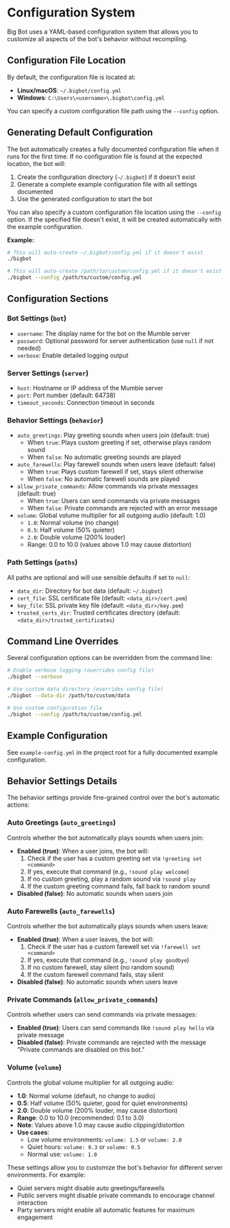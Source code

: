# Configuration System

Big Bot uses a YAML-based configuration system that allows you to customize all aspects of the bot's behavior without recompiling.

## Configuration File Location

By default, the configuration file is located at:
- **Linux/macOS**: `~/.bigbot/config.yml`
- **Windows**: `C:\Users\<username>\.bigbot\config.yml`

You can specify a custom configuration file path using the `--config` option.

## Generating Default Configuration

The bot automatically creates a fully documented configuration file when it runs for the first time. If no configuration file is found at the expected location, the bot will:

1. Create the configuration directory (`~/.bigbot`) if it doesn't exist
2. Generate a complete example configuration file with all settings documented
3. Use the generated configuration to start the bot

You can also specify a custom configuration file location using the `--config` option. If the specified file doesn't exist, it will be created automatically with the example configuration.

**Example:**
```bash
# This will auto-create ~/.bigbot/config.yml if it doesn't exist
./bigbot

# This will auto-create /path/to/custom/config.yml if it doesn't exist  
./bigbot --config /path/to/custom/config.yml
```

## Configuration Sections

### Bot Settings (`bot`)
- `username`: The display name for the bot on the Mumble server
- `password`: Optional password for server authentication (use `null` if not needed)
- `verbose`: Enable detailed logging output

### Server Settings (`server`)
- `host`: Hostname or IP address of the Mumble server
- `port`: Port number (default: 64738)
- `timeout_seconds`: Connection timeout in seconds

### Behavior Settings (`behavior`)
- `auto_greetings`: Play greeting sounds when users join (default: true)
  - When `true`: Plays custom greeting if set, otherwise plays random sound
  - When `false`: No automatic greeting sounds are played
- `auto_farewells`: Play farewell sounds when users leave (default: false)
  - When `true`: Plays custom farewell if set, stays silent otherwise  
  - When `false`: No automatic farewell sounds are played
- `allow_private_commands`: Allow commands via private messages (default: true)
  - When `true`: Users can send commands via private messages
  - When `false`: Private commands are rejected with an error message
- `volume`: Global volume multiplier for all outgoing audio (default: 1.0)
  - `1.0`: Normal volume (no change)
  - `0.5`: Half volume (50% quieter)
  - `2.0`: Double volume (200% louder)
  - Range: 0.0 to 10.0 (values above 1.0 may cause distortion)

### Path Settings (`paths`)
All paths are optional and will use sensible defaults if set to `null`:
- `data_dir`: Directory for bot data (default: `~/.bigbot`)
- `cert_file`: SSL certificate file (default: `<data_dir>/cert.pem`)
- `key_file`: SSL private key file (default: `<data_dir>/key.pem`) 
- `trusted_certs_dir`: Trusted certificates directory (default: `<data_dir>/trusted_certificates`)

## Command Line Overrides

Several configuration options can be overridden from the command line:

```bash
# Enable verbose logging (overrides config file)
./bigbot --verbose

# Use custom data directory (overrides config file)
./bigbot --data-dir /path/to/custom/data

# Use custom configuration file
./bigbot --config /path/to/custom/config.yml
```

## Example Configuration

See `example-config.yml` in the project root for a fully documented example configuration.

## Behavior Settings Details

The behavior settings provide fine-grained control over the bot's automatic actions:

### Auto Greetings (`auto_greetings`)
Controls whether the bot automatically plays sounds when users join:
- **Enabled (true)**: When a user joins, the bot will:
  1. Check if the user has a custom greeting set via `!greeting set <command>`
  2. If yes, execute that command (e.g., `!sound play welcome`)
  3. If no custom greeting, play a random sound via `!sound play`
  4. If the custom greeting command fails, fall back to random sound
- **Disabled (false)**: No automatic sounds when users join

### Auto Farewells (`auto_farewells`) 
Controls whether the bot automatically plays sounds when users leave:
- **Enabled (true)**: When a user leaves, the bot will:
  1. Check if the user has a custom farewell set via `!farewell set <command>`
  2. If yes, execute that command (e.g., `!sound play goodbye`)
  3. If no custom farewell, stay silent (no random sound)
  4. If the custom farewell command fails, stay silent
- **Disabled (false)**: No automatic sounds when users leave

### Private Commands (`allow_private_commands`)
Controls whether users can send commands via private messages:
- **Enabled (true)**: Users can send commands like `!sound play hello` via private message
- **Disabled (false)**: Private commands are rejected with the message "Private commands are disabled on this bot."

### Volume (`volume`)
Controls the global volume multiplier for all outgoing audio:
- **1.0**: Normal volume (default, no change to audio)
- **0.5**: Half volume (50% quieter, good for quiet environments)
- **2.0**: Double volume (200% louder, may cause distortion)
- **Range**: 0.0 to 10.0 (recommended: 0.1 to 3.0)
- **Note**: Values above 1.0 may cause audio clipping/distortion
- **Use cases**: 
  - Low volume environments: `volume: 1.5` or `volume: 2.0`
  - Quiet hours: `volume: 0.3` or `volume: 0.5`
  - Normal use: `volume: 1.0`

These settings allow you to customize the bot's behavior for different server environments. For example:
- Quiet servers might disable auto greetings/farewells
- Public servers might disable private commands to encourage channel interaction
- Party servers might enable all automatic features for maximum engagement
